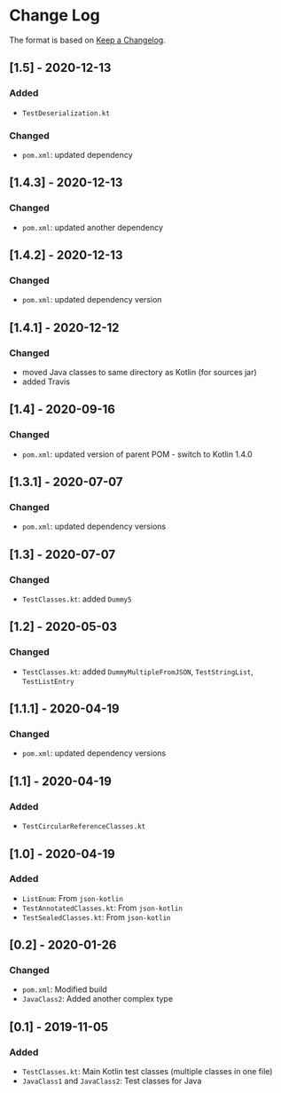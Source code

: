 # Change Log

The format is based on [Keep a Changelog](http://keepachangelog.com/).

## [1.5] - 2020-12-13
### Added
- `TestDeserialization.kt`
### Changed
- `pom.xml`: updated dependency

## [1.4.3] - 2020-12-13
### Changed
- `pom.xml`: updated another dependency

## [1.4.2] - 2020-12-13
### Changed
- `pom.xml`: updated dependency version

## [1.4.1] - 2020-12-12
### Changed
- moved Java classes to same directory as Kotlin (for sources jar)
- added Travis

## [1.4] - 2020-09-16
### Changed
- `pom.xml`: updated version of parent POM - switch to Kotlin 1.4.0

## [1.3.1] - 2020-07-07
### Changed
- `pom.xml`: updated dependency versions

## [1.3] - 2020-07-07
### Changed
- `TestClasses.kt`: added `Dummy5`

## [1.2] - 2020-05-03
### Changed
- `TestClasses.kt`: added `DummyMultipleFromJSON`, `TestStringList`, `TestListEntry`

## [1.1.1] - 2020-04-19
### Changed
- `pom.xml`: updated dependency versions

## [1.1] - 2020-04-19
### Added
- `TestCircularReferenceClasses.kt`

## [1.0] - 2020-04-19
### Added
- `ListEnum`: From `json-kotlin`
- `TestAnnotatedClasses.kt`: From `json-kotlin`
- `TestSealedClasses.kt`: From `json-kotlin`

## [0.2] - 2020-01-26
### Changed
- `pom.xml`: Modified build
- `JavaClass2`: Added another complex type

## [0.1] - 2019-11-05
### Added
- `TestClasses.kt`: Main Kotlin test classes (multiple classes in one file)
- `JavaClass1` and `JavaClass2`: Test classes for Java

